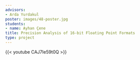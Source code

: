 ```yaml
---
advisors:
- Arda Yurdakul
poster: images/48-poster.jpg
students:
- name: Ayhan Çene
title: Precision Analysis of 16-bit Floating Point Formats
type: project
---
```


{{< youtube CAJ7Ie59t0Q >}}